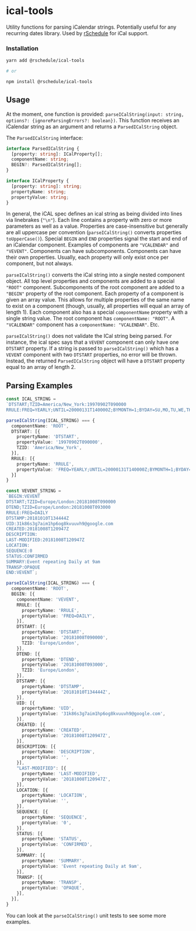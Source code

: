 # ical-tools

Utility functions for parsing iCalendar strings. Potentially useful for any recurring dates library.
Used by [rSchedule](https://gitlab.com/john.carroll.p/rschedule) for iCal support.

### Installation

```bash
yarn add @rschedule/ical-tools

# or

npm install @rschedule/ical-tools
```

## Usage

At the moment, one function is provided: `parseICalString(input: string, options?: {ignoreParsingErrors?: boolean})`. This function receives an iCalendar
string as an argument and returns a `ParsedICalString` object.

The `ParsedICalString` interface:

```typescript
interface ParsedICalString {
  [property: string]: ICalProperty[];
  componentName: string;
  BEGIN?: ParsedICalString[];
}

interface ICalProperty {
  [property: string]: string;
  propertyName: string;
  propertyValue: string;
}
```

In general, the iCAL spec defines an ical string as being divided into lines via linebrakes (`"\n"`).
Each line contains a property with zero or more parameters as well as a value. Properties are case-insensitive
but generally are all uppercase per convention (`parseICalString()` converts properties `toUpperCase()`).
Special `BEGIN` and `END` properties signal the start and end of an iCalendar component. Examples of
components are `"VCALENDAR"` and `"VEVENT"`. Components can have subcomponents. Components can have their
own properties. Usually, each property will only exist once per component, but not always.

`parseICalString()` converts the iCal string into a single nested component object. All top level properties
and components are added to a special `"ROOT"` component. Subcomponents of the root component are added to
a `"BEGIN"` property of the root component. Each property of a component is given an array value. This allows
for multiple properties of the same name to exist on a component (though, usually, all properties will equal an
array of length 1). Each component also has a special `componentName` property
with a single string value. The root component has `componentName: "ROOT"`. A `"VCALENDAR"` component has a
`componentName: "VCALENDAR"`. Etc.

`parseICalString()` does not validate the ICal string being parsed. For instance, the ical spec says that a
`VEVENT` component can only have one `DTSTART` property. If a string is passed to `parseICalString()` which
has a `VEVENT` component with two `DTSTART` properties, no error will be thrown. Instead, the returned
`ParsedICalString` object will have a `DTSTART` property equal to an array of length 2.

## Parsing Examples

```typescript
const ICAL_STRING =
`DTSTART;TZID=America/New_York:19970902T090000
RRULE:FREQ=YEARLY;UNTIL=20000131T140000Z;BYMONTH=1;BYDAY=SU,MO,TU,WE,TH,FR,SA`;

parseICalString(ICAL_STRING) === {
  componentName: 'ROOT',
  DTSTART: [{
    propertyName: 'DTSTART',
    propertyValue: '19970902T090000',
    TZID: 'America/New_York',
  }],
  RRULE: [{
    propertyName: 'RRULE',
    propertyValue: 'FREQ=YEARLY;UNTIL=20000131T140000Z;BYMONTH=1;BYDAY=SU,MO,TU,WE,TH,FR,SA',
  }]
}
```

```typescript
const VEVENT_STRING =
`BEGIN:VEVENT
DTSTART;TZID=Europe/London:20181008T090000
DTEND;TZID=Europe/London:20181008T093000
RRULE:FREQ=DAILY
DTSTAMP:20181010T134444Z
UID:31k86s3g7aim1hp6og8kvuuvh9@google.com
CREATED:20181008T120947Z
DESCRIPTION:
LAST-MODIFIED:20181008T120947Z
LOCATION:
SEQUENCE:0
STATUS:CONFIRMED
SUMMARY:Event repeating Daily at 9am
TRANSP:OPAQUE
END:VEVENT`;

parseICalString(ICAL_STRING) === {
  componentName: 'ROOT',
  BEGIN: [{
    componentName: 'VEVENT',
    RRULE: [{
      propertyName: 'RRULE',
      propertyValue: 'FREQ=DAILY',
    }],
    DTSTART: [{
      propertyName: 'DTSTART',
      propertyValue: '20181008T090000',
      TZID: 'Europe/London',
    }],
    DTEND: [{
      propertyName: 'DTEND',
      propertyValue: '20181008T093000',
      TZID: 'Europe/London',
    }],
    DTSTAMP: [{
      propertyName: 'DTSTAMP',
      propertyValue: '20181010T134444Z',
    }],
    UID: [{
      propertyName: 'UID',
      propertyValue: '31k86s3g7aim1hp6og8kvuuvh9@google.com',
    }],
    CREATED: [{
      propertyName: 'CREATED',
      propertyValue: '20181008T120947Z',
    }],
    DESCRIPTION: [{
      propertyName: 'DESCRIPTION',
      propertyValue: '',
    }],
    "LAST-MODIFIED": [{
      propertyName: 'LAST-MODIFIED',
      propertyValue: '20181008T120947Z',
    }],
    LOCATION: [{
      propertyName: 'LOCATION',
      propertyValue: '',
    }],
    SEQUENCE: [{
      propertyName: 'SEQUENCE',
      propertyValue: '0',
    }],
    STATUS: [{
      propertyName: 'STATUS',
      propertyValue: 'CONFIRMED',
    }],
    SUMMARY: [{
      propertyName: 'SUMMARY',
      propertyValue: 'Event repeating Daily at 9am',
    }],
    TRANSP: [{
      propertyName: 'TRANSP',
      propertyValue: 'OPAQUE',
    }],
  }],
}
```

You can look at the `parseICalString()` unit tests to see some more examples.